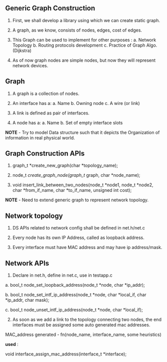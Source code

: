## Generic Graph Construction

1. First, we shall develop a library using which we can create static graph.

2. A graph, as we know, consists of nodes, edges, cost of edges.

3. This Graph can be used to implement for other purposes :
    a. Network Topology
    b. Routing protocols development
    c. Practice of Graph Algo. (Dijkstra)

4. As of now graph nodes are simple nodes, but now they will represent network devices.

## Graph

1. A graph is a collection of nodes.

2. An interface has a:
    a. Name
    b. Owning node
    c. A wire (or link)

3. A link is defined as pair of interfaces.

4. A node has a:
    a. Name
    b. Set of empty interface slots

**NOTE** - Try to model Data structure such that it depicts the Organization of information in real physical world.


## Graph Construction APIs

1. graph_t *create_new_graph(char *topology_name);

2. node_t *create_graph_node(graph_t* graph, char *node_name);

3. void insert_link_between_two_nodes(node_t *node1, node_t *node2, char *from_if_name, char *to_if_name, unsigned int cost);

**NOTE** - Need to extend generic graph to represent network topology. 

## Network topology

1. DS APIs related to network config shall be defined in net.h/net.c

2. Every node has its own IP Address, called as loopback address.

3. Every interface must have MAC address and may have ip address/mask.

## Network APIs

1. Declare in net.h, define in net.c, use in testapp.c

  a. bool_t node_set_loopback_address(node_t *node, char *ip_addr);

  b. bool_t node_set_intf_ip_address(node_t *node, char *local_if, char *ip_addr, char mask);

  c. bool_t node_unset_intf_ip_address(node_t *node, char *local_if);

2. As soon as we add a link to the topology connecting two nodes, the end interfaces must be assigned some auto generated mac addresses.

  MAC_address generated - fn(node_name, interface_name, some heuristics)

  **used** :

  void interface_assign_mac_address(interface_t *interface);